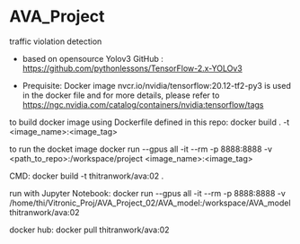 # AVA_Project
traffic violation detection

- based on opensource Yolov3  GitHub      : https://github.com/pythonlessons/TensorFlow-2.x-YOLOv3

- Prequisite:
Docker image nvcr.io/nvidia/tensorflow:20.12-tf2-py3 is used in the docker file and for more details, please refer to 
https://ngc.nvidia.com/catalog/containers/nvidia:tensorflow/tags


to build docker image using Dockerfile defined in this repo:
docker build . -t <image_name>:<image_tag>


to run the docket image
docker run --gpus all -it --rm -p 8888:8888 -v <path_to_repo>:/workspace/project <image_name>:<image_tag>


CMD:
docker build -t thitranwork/ava:02 .

run with Jupyter Notebook:
 docker run --gpus all -it --rm -p 8888:8888 -v /home/thi/Vitronic_Proj/AVA_Project_02/AVA_model:/workspace/AVA_model thitranwork/ava:02


docker hub: docker pull thitranwork/ava:02

